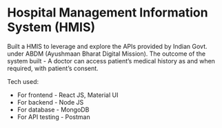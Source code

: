 # Hospital Management Information System (HMIS)

Built a HMIS to leverage and explore the APIs provided by Indian Govt. under ABDM (Ayushmaan Bharat Digital Mission). 
The outcome of the system built - A doctor can access patient’s medical history as and when required, with patient’s consent.

Tech used: 

* For frontend - React JS, Material UI
* For backend - Node JS
* For database - MongoDB
* For API testing - Postman
